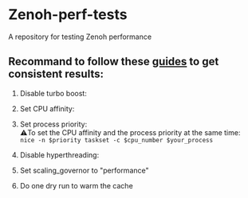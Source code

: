 # Zenoh-perf-tests
A repository for testing Zenoh performance
## Recommand to follow these [guides](https://easyperf.net/blog/2019/08/02/Perf-measurement-environment-on-Linux) to get consistent results:  
1. Disable turbo boost:  

2. Set CPU affinity:  
3. Set process priority:  
⚠️To set the CPU affinity and the process priority at the same time:    
`nice -n $priority taskset -c $cpu_number $your_process`
4. Disable hyperthreading:  
5. Set scaling_governor to "performance"  
6. Do one dry run to warm the cache
